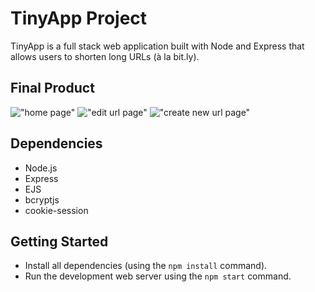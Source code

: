 # TinyApp Project

TinyApp is a full stack web application built with Node and Express that allows users to shorten long URLs (à la bit.ly).

## Final Product

!["home page"](https://github.com/Yonin408/tinyapp/blob/master/docs/Url_Home_Page.png?raw=true)
!["edit url page"](https://github.com/Yonin408/tinyapp/blob/master/docs/url_edit_page.png?raw=true)
!["create new url page"](https://github.com/Yonin408/tinyapp/blob/master/docs/url_create_new_url_page.png?raw=true)

## Dependencies

- Node.js
- Express
- EJS
- bcryptjs
- cookie-session

## Getting Started

- Install all dependencies (using the `npm install` command).
- Run the development web server using the `npm start` command.
